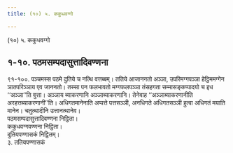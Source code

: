 ```yaml
---
title: (१०) ५. ककुधवग्गो

---
```

(१०) ५. ककुधवग्गो  


## १-१०. पठमसम्पदासुत्तादिवण्णना

९१-१००. पञ्चमस्स पठमे दुतिये च नत्थि वत्तब्बम्। ततिये आजाननतो अञ्ञा, उपरिमग्गपञ्ञा हेट्ठिममग्गेन ञातपरिञ्ञाय एव जाननतो। तस्सा पन फलभावतो मग्गफलपञ्ञा तंसहगता सम्मासङ्कप्पादयो च इध ‘‘अञ्ञा’’ति वुत्ता। अञ्ञाय ब्याकरणानि अञ्ञाब्याकरणानि। तेनेवाह ‘‘अञ्ञाब्याकरणानीति अरहत्तब्याकरणानी’’ति। अधिगतमानेनाति अप्पत्ते पत्तसञ्ञी, अनधिगते अधिगतसञ्ञी हुत्वा अधिगतं मयाति मानेन। चतुत्थादीनि उत्तानत्थानेव।  
पठमसम्पदासुत्तादिवण्णना निट्ठिता।  
ककुधवग्गवण्णना निट्ठिता।  
दुतियपण्णासकं निट्ठितम्।  
३. ततियपण्णासकं  